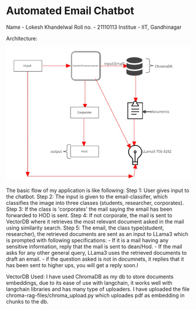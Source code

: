 # Automated Email Chatbot
Name - Lokesh Khandelwal
Roll no. - 21110113
Institue - IIT, Gandhinagar

Architecture:

![Project screenshot](img/chatbot%20architecture.jpg)

The basic flow of my application is like following:
Step 1: User gives input to the chatbot.
Step 2: The input is given to the email-classifer, which classifies the image into three classes (students, researcher, corporates).
Step 3: If the class is 'corporates' the mail saying the email has been forwarded to HOD is sent.
Step 4: If not corporate, the mail is sent to VectorDB where it retrieves the most relevant document asked in the mail using similarity search.
Step 5: The email, the class type(student, researcher), the retrieved documents are sent as an input to LLama3 which is prompted with following specifications:
        - If it is a mail having any sensitive information, reply that the mail is sent to dean/Hod.
        - If the mail asks for any other general query, LLama3 uses the retrieved documents to draft an email.
        - if the question asked is not in documnets, it replies that it has been sent to higher ups, you will get a reply soon.l


VectorDB Used:
I have used ChromaDB as my db to store documents embeddings, due to its ease of use with langchain, it works well with langchain libraries and has many type of uploaders. I have uploaded the file chroma-rag-files/chroma_upload.py which uploades pdf as embedding in chunks to the db.


        




